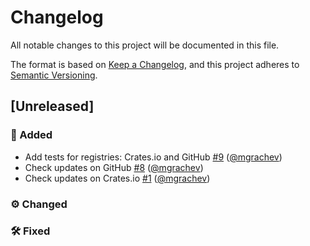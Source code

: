 # Changelog
All notable changes to this project will be documented in this file.

The format is based on [Keep a Changelog](https://keepachangelog.com/en/1.0.0),
and this project adheres to [Semantic Versioning](https://semver.org/spec/v2.0.0.html).

## [Unreleased]
### 🚀 Added
- Add tests for registries: Crates.io and GitHub [#9](https://github.com/mgrachev/update-informer/pull/9) ([@mgrachev](https://github.com/mgrachev))
- Check updates on GitHub [#8](https://github.com/mgrachev/update-informer/pull/8) ([@mgrachev](https://github.com/mgrachev))
- Check updates on Crates.io [#1](https://github.com/mgrachev/update-informer/pull/1) ([@mgrachev](https://github.com/mgrachev))

### ⚙️ Changed

### 🛠 Fixed
